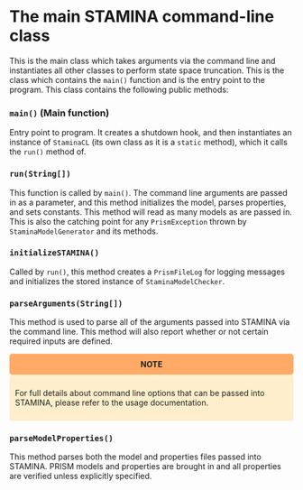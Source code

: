 # The main STAMINA command-line class

This is the main class which takes arguments via the command line and instantiates all other classes to perform state space truncation. This is the class which contains the `main()` function and is the entry point to the program. This class contains the following public methods:

### `main()` (Main function)
Entry point to program. It creates a shutdown hook, and then instantiates an instance of `StaminaCL` (its own class as it is a `static` method), which it calls the `run()` method of.

### `run(String[])`
This function is called by `main()`. The command line arguments are passed in as a parameter, and this method initializes the model, parses properties, and sets constants. This method will read as many models as are passed in. This is also the catching point for any `PrismException` thrown by `StaminaModelGenerator` and its methods.

### `initializeSTAMINA()`
Called by `run()`, this method creates a `PrismFileLog` for logging messages and initializes the stored instance of `StaminaModelChecker`.
<!--
### `processOptions()`
Processes command line options to be passed into STAMINA. -->

### `parseArguments(String[])`
This method is used to parse all of the arguments passed into STAMINA via the command line. This method will also report whether or not certain required inputs are defined.
<div style="background-color: #ffaa66; padding: 10px; color: #222222; border-radius: 5px;">

<center> <b>NOTE</b> </center>
</div>

<div style="background-color: #ffeecc; padding: 10px; color: #222222; border-radius: 5px;">

For full details about command line options that can be passed into STAMINA, please refer to the usage documentation.

</div>

### `parseModelProperties()`
This method parses both the model and properties files passed into STAMINA. PRISM models and properties are brought in and all properties are verified unless explicitly specified.

